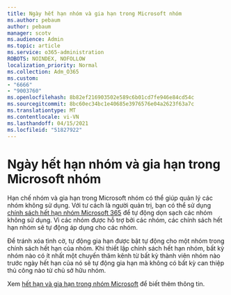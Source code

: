 ```yaml
---
title: Ngày hết hạn nhóm và gia hạn trong Microsoft nhóm
ms.author: pebaum
author: pebaum
manager: scotv
ms.audience: Admin
ms.topic: article
ms.service: o365-administration
ROBOTS: NOINDEX, NOFOLLOW
localization_priority: Normal
ms.collection: Adm_O365
ms.custom:
- "6666"
- "9003760"
ms.openlocfilehash: 8b82ef216903502e589c6b01cd7fe946e84cd54c
ms.sourcegitcommit: 8bc60ec34bc1e40685e3976576e04a2623f63a7c
ms.translationtype: MT
ms.contentlocale: vi-VN
ms.lasthandoff: 04/15/2021
ms.locfileid: "51827922"
---
```

# <a name="team-expiration-and-renewal-in-microsoft-teams"></a>Ngày hết hạn nhóm và gia hạn trong Microsoft nhóm

Hạn chế nhóm và gia hạn trong Microsoft nhóm có thể giúp quản lý các nhóm không sử dụng. Với tư cách là người quản trị, bạn có thể sử dụng  [chính sách hết hạn nhóm Microsoft 365](https://docs.microsoft.com/microsoft-365/admin/create-groups/office-365-groups-expiration-policy)  để tự động dọn sạch các nhóm không sử dụng. Vì các nhóm được hỗ trợ bởi các nhóm, các chính sách hết hạn nhóm sẽ tự động áp dụng cho các nhóm.

Để tránh xóa tình cờ, tự động gia hạn được bật tự động cho một nhóm trong chính sách hết hạn của nhóm. Khi thiết lập chính sách hết hạn nhóm, bất kỳ nhóm nào có ít nhất một chuyến thăm kênh từ bất kỳ thành viên nhóm nào trước ngày hết hạn của nó sẽ tự động gia hạn mà không có bất kỳ can thiệp thủ công nào từ chủ sở hữu nhóm.  

Xem  [hết hạn và gia hạn trong nhóm Microsoft](https://docs.microsoft.com/microsoftteams/team-expiration-renewal)  để biết thêm thông tin.

